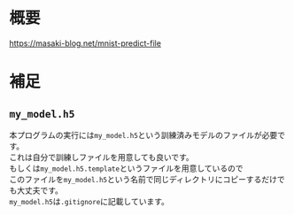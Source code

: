 # 概要
https://masaki-blog.net/mnist-predict-file

# 補足
## `my_model.h5`
本プログラムの実行には`my_model.h5`という訓練済みモデルのファイルが必要です。  
これは自分で訓練しファイルを用意しても良いです。  
もしくは`my_model.h5.template`というファイルを用意しているので  
このファイルを`my_model.h5`という名前で同じディレクトリにコピーするだけでも大丈夫です。  
`my_model.h5`は`.gitignore`に記載しています。
